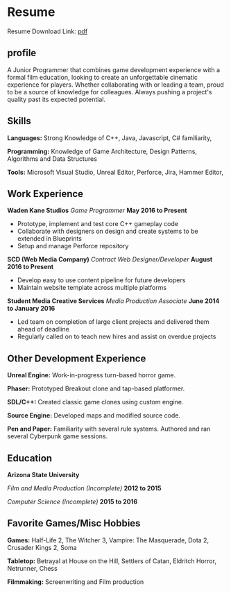 # Resume
Resume Download Link: [pdf](/assets/calebsmith-resume.pdf)


## profile
A Junior Programmer that combines game development experience with a formal film education, looking to create an unforgettable cinematic experience for players. Whether collaborating with or leading a team, proud to be a source of knowledge for colleagues. Always pushing a project's quality past its expected potential.

## Skills
**Languages:**  Strong Knowledge of C++,   Java,   Javascript,   C# familiarity,  

**Programming:**  Knowledge of Game Architecture,   Design Patterns,   Algorithms and Data Structures

**Tools:**  Microsoft Visual Studio,   Unreal Editor,   Perforce,   Jira,   Hammer Editor,  

## Work Experience
**Waden Kane Studios**   _Game Programmer_   **May 2016 to Present**
- Prototype, implement and test core C++ gameplay code
- Collaborate with designers on design and create systems to be extended in Blueprints
- Setup and manage Perforce repository

**SCD (Web Media Company)**   _Contract Web Designer/Developer_   **August 2016 to Present**
- Develop easy to use content pipeline for future developers
- Maintain website template across multiple platforms

**Student Media Creative Services**   _Media Production Associate_   **June 2014 to January 2016**
- Led team on completion of large client projects and delivered them ahead of deadline
- Regularly called on to teach new hires and assist on overdue projects

## Other Development Experience
**Unreal Engine:**  Work-in-progress turn-based horror game.

**Phaser:**  Prototyped Breakout clone and tap-based platformer.

**SDL/C++:**  Created classic game clones using custom engine.

**Source Engine:**  Developed maps and modified source code.

**Pen and Paper:**  Familiarity with several rule systems. Authored and ran several Cyberpunk game sessions.

## Education
**Arizona State University**

_Film and Media Production (Incomplete)_  **2012 to 2015**

_Computer Science (Incomplete)_  **2015 to 2016**

## Favorite Games/Misc Hobbies
**Games:** Half-Life 2,  The Witcher 3,  Vampire: The Masquerade,  Dota 2,  Crusader Kings 2,  Soma

**Tabletop:** Betrayal at House on the Hill,  Settlers of Catan,  Eldritch Horror,  Netrunner,  Chess

**Filmmaking:** Screenwriting and Film production
